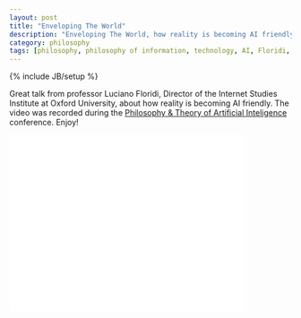 ```yaml
---
layout: post
title: "Enveloping The World"
description: "Enveloping The World, how reality is becoming AI friendly"
category: philosophy
tags: [philosophy, philosophy of information, technology, AI, Floridi, video]
---
```

{% include JB/setup %}  


Great talk from professor Luciano Floridi, Director of the Internet Studies Institute at Oxford University, about how reality is becoming AI friendly. The video was recorded during the [Philosophy & Theory of Artificial Inteligence](http://www.pt-ai.org/2013/) conference. Enjoy!


<object width="420" height="315"><param name="movie" value="//www.youtube.com/v/IQ6psPrD0MM?version=3&amp;hl=pt_BR&amp;rel=0"></param><param name="allowFullScreen" value="true"></param><param name="allowscriptaccess" value="always"></param><embed src="//www.youtube.com/v/IQ6psPrD0MM?version=3&amp;hl=pt_BR&amp;rel=0" type="application/x-shockwave-flash" width="420" height="315" allowscriptaccess="always" allowfullscreen="true"></embed></object>
